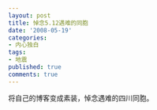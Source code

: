 ```yaml
---
layout: post
title: 悼念5.12遇难的同胞
date: '2008-05-19'
categories:
- 内心独白
tags:
- 地震
published: true
comments: true
---
```

<p>将自己的博客变成素装，悼念遇难的四川同胞。</p>
